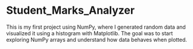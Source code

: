 # Student_Marks_Analyzer
This is my first project using NumPy, where I generated random data and visualized it using a histogram with Matplotlib. The goal was to start exploring NumPy arrays and understand how data behaves when plotted.
